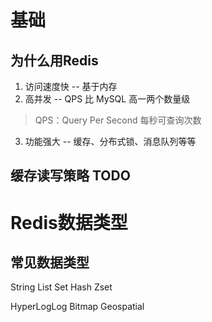 
# 基础

## 为什么用Redis

1. 访问速度快 -- 基于内存
2. 高并发 -- QPS 比 MySQL 高一两个数量级
>QPS：Query Per Second 每秒可查询次数
3. 功能强大 -- 缓存、分布式锁、消息队列等等

## 缓存读写策略 TODO



# Redis数据类型

## 常见数据类型

String
List
Set
Hash
Zset

HyperLogLog
Bitmap
Geospatial

